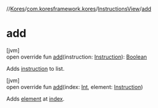 //[Kores](../../../index.md)/[com.koresframework.kores](../index.md)/[InstructionsView](index.md)/[add](add.md)

# add

[jvm]\
open override fun [add](add.md)(instruction: [Instruction](../-instruction/index.md)): [Boolean](https://kotlinlang.org/api/latest/jvm/stdlib/kotlin/-boolean/index.html)

Adds [instruction](add.md) to list.

[jvm]\
open override fun [add](add.md)(index: [Int](https://kotlinlang.org/api/latest/jvm/stdlib/kotlin/-int/index.html), element: [Instruction](../-instruction/index.md))

Adds [element](add.md) at [index](add.md).

